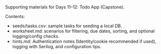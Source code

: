 Supporting materials for Days 11–12: Todo App (Capstone).

Contents:
- seeds/tasks.csv: sample tasks for seeding a local DB.
- worksheet.md: scenarios for filtering, due dates, sorting, and optional logging/config checks.
- hints.md: Authentication notes (Identity/cookie recommended if used), logging with Serilog, and configuration tips.
